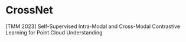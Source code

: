 # CrossNet
[TMM 2023] Self-Supervised Intra-Modal and Cross-Modal Contrastive Learning for Point Cloud Understanding
